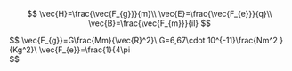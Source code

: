 $$
\vec{H}=\frac{\vec{F_{g}}}{m}\\
\vec{E}=\frac{\vec{F_{e}}}{q}\\
\vec{B}=\frac{\vec{F_{m}}}{il}
$$


$$
\vec{F_{g}}=G\frac{Mm}{\vec{R}^2}\\
G=6,67\cdot 10^{-11}\frac{Nm^2
}{Kg^2}\\
\vec{F_{e}}=\frac{1}{4\pi\
$$
<!--stackedit_data:
eyJoaXN0b3J5IjpbMzE2OTE4NTkzXX0=
-->